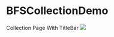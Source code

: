 # BFSCollectionDemo
Collection Page With TitleBar
![](https://github.com/BFsAlex/BFSCollectionDemo/blob/master/BFUIDemo/Resource/BFSCollectionDemo.jpeg)
